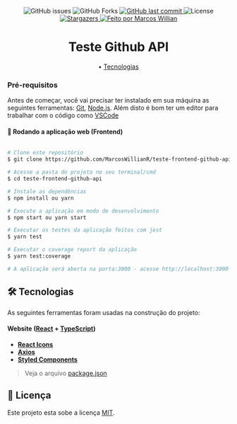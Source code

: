 
<p align="center">
  <img alt="GitHub issues" src="https://img.shields.io/github/issues/MarcosWillianR/teste-frontend-github-api">

  <img alt="GitHub Forks" src="https://img.shields.io/github/forks/MarcosWillianR/teste-frontend-github-api">

  <a href="https://github.com/MarcosWillianR/teste-frontend-github-api/commits/master">
    <img alt="GitHub last commit" src="https://img.shields.io/github/last-commit/MarcosWillianr/teste-frontend-github-api">
  </a>

  <img alt="License" src="https://img.shields.io/badge/license-MIT-117EFF">

  <a href="https://github.com/MarcosWillianR/teste-frontend-github-api/stargazers">
    <img alt="Stargazers" src="https://img.shields.io/github/stars/MarcosWillianR/teste-frontend-github-api">
  </a>

  <a href="https://github.com/MarcosWillianR">
    <img alt="Feito por Marcos Willian" src="http://img.shields.io/badge/feito%20por-Marcos%20Willian-%117EFF">
  </a>
</p>

<h1 align="center">Teste Github API</h1>

<p align="center">
 • <a href="#-tecnologias">Tecnologias</a>
</p>

### Pré-requisitos

Antes de começar, você vai precisar ter instalado em sua máquina as seguintes ferramentas:
[Git](https://git-scm.com), [Node.js](https://nodejs.org/en/).
Além disto é bom ter um editor para trabalhar com o código como [VSCode](https://code.visualstudio.com/)

#### 🧭 Rodando a aplicação web (Frontend)

```bash

# Clone este repositório
$ git clone https://github.com/MarcosWillianR/teste-frontend-github-api

# Acesse a pasta do projeto no seu terminal/cmd
$ cd teste-frontend-github-api

# Instale as dependências
$ npm install ou yarn

# Execute a aplicação em modo de desenvolvimento
$ npm start ou yarn start

# Executar os testes da aplicação feitos com jest
$ yarn test

# Executar o coverage report da aplicação
$ yarn test:coverage

# A aplicação será aberta na porta:3000 - acesse http://localhost:3000

```

## 🛠 Tecnologias

As seguintes ferramentas foram usadas na construção do projeto:

#### **Website**  ([React](https://reactjs.org/)  +  [TypeScript](https://www.typescriptlang.org/))

-   **[React Icons](https://react-icons.github.io/react-icons/)**
-   **[Axios](https://github.com/axios/axios)**
-   **[Styled Components](https://github.com/styled-components/styled-components)**

> Veja o arquivo  [package.json](https://github.com/MarcosWillianR/teste-frontend-github-api/blob/master/package.json)

## 📝 Licença

Este projeto esta sobe a licença [MIT](./LICENSE).
